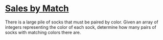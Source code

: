 # [Sales by Match](https://www.hackerrank.com/challenges/sock-merchant/problem?h_l=interview&playlist_slugs%5B%5D=interview-preparation-kit&playlist_slugs%5B%5D=warmup)

There is a large pile of socks that must be paired by color. Given an array of integers representing the color of each sock, determine how many pairs of socks with matching colors there are.
